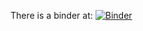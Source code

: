 There is a binder at:
[![Binder](https://mybinder.org/badge_logo.svg)](https://mybinder.org/v2/gh/MadsJensen/missing-feature/master?filepath=missing_features.ipynb)
